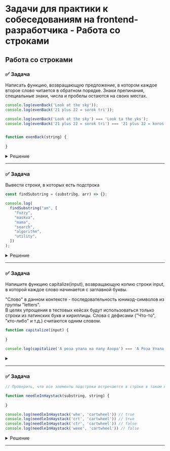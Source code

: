 # Задачи для практики к собеседованиям на frontend-разработчика - Работа со строками

## Работа со строками

### ✅ Задача

Написать функцию, возвращающую предложение, в котором каждое второе слово читается в обратном порядке.
Знаки препинания, специальные знаки, числа и пробелы остаются на своих местах.

```ts
console.log(evenBack('Look at the sky'));
console.log(evenBack('21 plus 22 = sorok tri'));

console.log(evenBack('Look at the sky') === 'Look ta the yks');
console.log(evenBack('21 plus 22 = sorok tri') === '21 plus 22 = koros tri');


function evenBack(string) {
  
}
```

<details>
  <summary>Решение</summary>

```ts

function reverseString(string) {
  let reversed = '';

  for (let i = string.length - 1; i >= 0; i--) {
    reversed += string[i];
  }

  return reversed;
}

function evenBack(string) {
  const words = string.split(' ');

  let wordsIndex = 0;
  const modifiedWords = words.map(word => {
    if (/^[a-zA-Z]+$/.test(word)) {
      wordsIndex++;
    }

    if (wordsIndex % 2 === 0) {
      return reverseString(word);
    }

    return word;
  });

  return modifiedWords.join(' ');
}

```
</details>



 ---
 <!--  ------------------------------------------------------------------------------------------------------------------------------------------------------- -->

### ✅ Задача

Вывести строки, в которых есть подстрока

```ts
const findSubstring = (substribg, arr) => {};

console.log(
  findSubstring("am", [
    "fuzzy",
    "maskva",
    "mama",
    "search",
    "algorithm",
    "utility",
  ])
);

```

<details>
  <summary>Решение</summary>

```ts
const fuzzySearch = (substring, arr) => {
  return arr.filter(string => {
    let index = 0;

    for (let i = 0; i < string.length; i++) {
      if (string[i] === substring[index]) {
        index++;
      } else {
        index = 0;
      }

      if (index === substring.length) {
        return true;
      }
    }

    return false;
  });
};

console.log(
  fuzzySearch('am', [
    'fuzzy',
    'maskva',
    'mama',
    'search',
    'am',
    'utility'
  ])
);
```
</details>
 
 ---
 <!--  ------------------------------------------------------------------------------------------------------------------------------------------------------- -->

### ✅ Задача

Напишите функцию capitalize(input), возвращающую копию строки input, в которой каждое слово начинается с заглавной буквы.  
 
"Слово" в данном контексте - последовательность юникод-символов из группы "letters".  
В целях упрощения в тестовых кейсах будут использоваться только строки из латинских букв и кириллицы. Слова с дефисами ("Что-то", "кто-либо" и т.д.) считаются одним словом. 

```ts
function capitalize(input) {
  
}

console.log(capitalize('А роза упала на лапу Азора') === 'А Роза Упала На Лапу Азора');
```

<details>
  <summary></summary>

```ts

function capitalize(input) {
  return input
    .split(' ')
    .map(word => {
      const [first, ...rest] = word.split('');
      return first.toUpperCase() + rest.join('');
    })
    .join(' ');
}

console.log(capitalize('А роза упала на лапу Азора') === 'А Роза Упала На Лапу Азора');
```
</details>
 
 ---
 <!--  ------------------------------------------------------------------------------------------------------------------------------------------------------- -->


### ✅ Задача

```ts
// Проверить, что все элементы подстроки встречаются в строке в таком же порядке

function needleInHaystack(substring, string) {
   
}

console.log(needleInHaystack('whe', 'cartwheel')) // true
console.log(needleInHaystack('crt', 'cartwheel')) // true
console.log(needleInHaystack('ctr', 'cartwheel')) // false
console.log(needleInHaystack('weee', 'cartwheel')) // false

```

<details>
  <summary>Решение</summary>

```ts
function needleInHaystack(substring, string) {
    let index = 0;
    
    for (let i = 0; i < string.length; i++) {
        if (string.charAt(i) === substring.charAt(index)) {
            index++;
        }
        if (index === substring.length) {
            return true;
        }
    }
    
    return false;
}

console.log(needleInHaystack('whe', 'cartwheel')) // true
console.log(needleInHaystack('crt', 'cartwheel')) // true
console.log(needleInHaystack('ctr', 'cartwheel')) // false
console.log(needleInHaystack('weee', 'cartwheel')) // false

```
</details>

 ---
 <!--  ------------------------------------------------------------------------------------------------------------------------------------------------------- -->